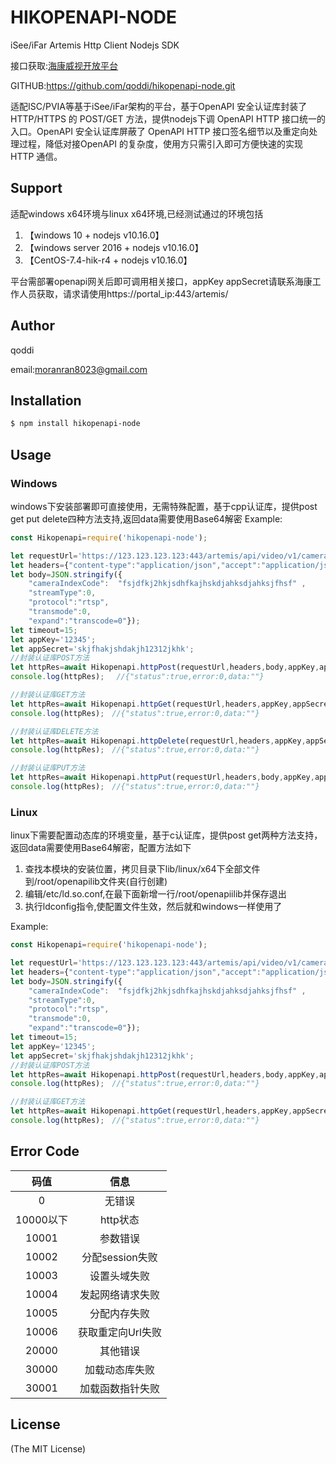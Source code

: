 # HIKOPENAPI-NODE
iSee/iFar Artemis Http Client Nodejs SDK


接口获取:[海康威视开放平台](https://open.hikvision.com)

GITHUB:https://github.com/qoddi/hikopenapi-node.git

适配ISC/PVIA等基于iSee/iFar架构的平台，基于OpenAPI 安全认证库封装了 HTTP/HTTPS 的 POST/GET 方法，提供nodejs下调 OpenAPI HTTP 接口统一的入口。OpenAPI 安全认证库屏蔽了 OpenAPI HTTP 接口签名细节以及重定向处理过程，降低对接OpenAPI 的复杂度，使用方只需引入即可方便快速的实现 HTTP 通信。 

## Support
适配windows x64环境与linux x64环境,已经测试通过的环境包括

1. 【windows 10 + nodejs v10.16.0】 
2. 【windows server 2016 + nodejs v10.16.0】 
3. 【CentOS-7.4-hik-r4 + nodejs v10.16.0】

平台需部署openapi网关后即可调用相关接口，appKey appSecret请联系海康工作人员获取，请求请使用https://portal_ip:443/artemis/

## Author
qoddi

email:moranran8023@gmail.com


## Installation

```bash
$ npm install hikopenapi-node
```

## Usage
### Windows
windows下安装部署即可直接使用，无需特殊配置，基于cpp认证库，提供post get put delete四种方法支持,返回data需要使用Base64解密
Example:
```js
const Hikopenapi=require('hikopenapi-node');

let requestUrl='https://123.123.123.123:443/artemis/api/video/v1/cameras/previewURLs';
let headers={"content-type":"application/json","accept":"application/json"};
let body=JSON.stringify({
    "cameraIndexCode":  "fsjdfkj2hkjsdhfkajhskdjahksdjahksjfhsf" ,
    "streamType":0,
    "protocol":"rtsp",
    "transmode":0,
    "expand":"transcode=0"});
let timeout=15;
let appKey='12345';
let appSecret='skjfhakjshdakjh12312jkhk';
//封装认证库POST方法
let httpRes=await Hikopenapi.httpPost(requestUrl,headers,body,appKey,appSecret,timeout);
console.log(httpRes); 　//{"status":true,error:0,data:""}

//封装认证库GET方法
let httpRes=await Hikopenapi.httpGet(requestUrl,headers,appKey,appSecret,timeout);
console.log(httpRes);　//{"status":true,error:0,data:""}

//封装认证库DELETE方法
let httpRes=await Hikopenapi.httpDelete(requestUrl,headers,appKey,appSecret,timeout);
console.log(httpRes);　//{"status":true,error:0,data:""}

//封装认证库PUT方法
let httpRes=await Hikopenapi.httpPut(requestUrl,headers,body,appKey,appSecret,timeout);
console.log(httpRes);　//{"status":true,error:0,data:""}
```


### Linux
linux下需要配置动态库的环境变量，基于c认证库，提供post get两种方法支持，返回data需要使用Base64解密，配置方法如下
1. 查找本模块的安装位置，拷贝目录下lib/linux/x64下全部文件到/root/openapilib文件夹(自行创建)
2. 编辑/etc/ld.so.conf,在最下面新增一行/root/openapiilib并保存退出
3. 执行ldconfig指令,使配置文件生效，然后就和windows一样使用了

Example:
```js
const Hikopenapi=require('hikopenapi-node');

let requestUrl='https://123.123.123.123:443/artemis/api/video/v1/cameras/previewURLs';
let headers={"content-type":"application/json","accept":"application/json"};
let body=JSON.stringify({
    "cameraIndexCode":  "fsjdfkj2hkjsdhfkajhskdjahksdjahksjfhsf" ,
    "streamType":0,
    "protocol":"rtsp",
    "transmode":0,
    "expand":"transcode=0"});
let timeout=15;
let appKey='12345';
let appSecret='skjfhakjshdakjh12312jkhk';
//封装认证库POST方法
let httpRes=await Hikopenapi.httpPost(requestUrl,headers,body,appKey,appSecret,timeout);
console.log(httpRes);　//{"status":true,error:0,data:""}

//封装认证库GET方法
let httpRes=await Hikopenapi.httpGet(requestUrl,headers,appKey,appSecret,timeout);
console.log(httpRes);　//{"status":true,error:0,data:""}
```

## Error Code
| 码值 | 信息 |
| :--------: | :---------------:|
| 0 | 无错误 | 
| 10000以下 | http状态 |
| 10001 | 参数错误 |
| 10002 | 分配session失败 |
| 10003 | 设置头域失败 |
| 10004 | 发起网络请求失败 |
| 10005 | 分配内存失败 |
| 10006 | 获取重定向Url失败 |
| 20000 | 其他错误 |
| 30000 | 加载动态库失败 |
| 30001 | 加载函数指针失败 |




## License

(The MIT License)